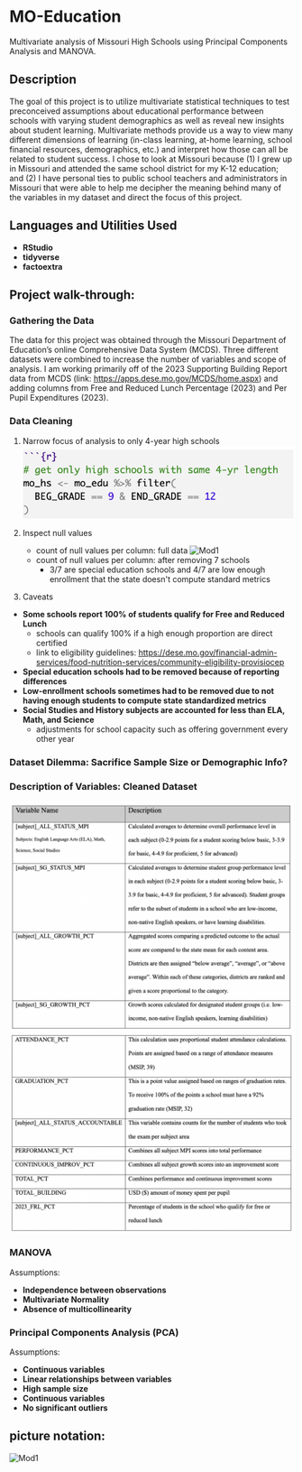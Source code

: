 # MO-Education
Multivariate analysis of Missouri High Schools using Principal Components Analysis and MANOVA.

<h2>Description</h2>
The goal of this project is to utilize multivariate statistical techniques to test preconceived assumptions about educational performance between schools with varying student demographics as well as reveal new insights about student learning. Multivariate methods provide us a way to view many different dimensions of learning (in-class learning, at-home learning, school financial resources, demographics, etc.) and interpret how those can all be related to student success. I chose to look at Missouri because (1) I grew up in Missouri and attended the same school district for my K-12 education; and (2) I have personal ties to public school teachers and administrators in Missouri that were able to help me decipher the meaning behind many of the variables in my dataset and direct the focus of this project.

<h2>Languages and Utilities Used</h2>

- <b>RStudio</b> 
- <b>tidyverse</b>
- <b>factoextra</b>

<h2>Project walk-through:</h2>

### Gathering the Data
The data for this project was obtained through the Missouri Department of Education’s online Comprehensive Data System (MCDS). Three different datasets were combined to increase the number of variables and scope of analysis. I am working primarily off of the 2023 Supporting Building Report data from MCDS (link: https://apps.dese.mo.gov/MCDS/home.aspx) and adding columns from Free and Reduced Lunch Percentage (2023) and Per Pupil Expenditures (2023).


### Data Cleaning
1. Narrow focus of analysis to only 4-year high schools
![Cleaning1](/cleaning_select_hs.png?raw=true "Clean")

  
2. Inspect null values
   - count of null values per column: full data 
![Mod1](/311-Mod1.jpg?raw=true "Mod")
   - count of null values per column: after removing 7 schools
     - 3/7 are special education schools and 4/7 are low enough enrollment that the state doesn't compute standard metrics


4. Caveats
- <b>Some schools report 100% of students qualify for Free and Reduced Lunch</b>
  - schools can qualify 100% if a high enough proportion are direct certified
  - link to eligibility guidelines: https://dese.mo.gov/financial-admin-services/food-nutrition-services/community-eligibility-provisiocep 
- <b>Special education schools had to be removed because of reporting differences</b>
- <b>Low-enrollment schools sometimes had to be removed due to not having enough students to compute state standardized metrics</b>
- <b>Social Studies and History subjects are accounted for less than ELA, Math, and Science</b>
  - adjustments for school capacity such as offering government every other year



### Dataset Dilemma: Sacrifice Sample Size or Demographic Info?


### Description of Variables: Cleaned Dataset
![Desc](/var_desc_1.png?raw=true "Vars")
![Desc](/var_desc_2.png?raw=true "Vars")



### MANOVA

Assumptions:
- <b>Independence between observations</b> 
- <b>Multivariate Normality</b>
- <b>Absence of multicollinearity</b>

### Principal Components Analysis (PCA)

Assumptions:
- <b>Continuous variables</b> 
- <b>Linear relationships between variables</b>
- <b>High sample size</b>
- <b>Continuous variables</b> 
- <b>No significant outliers</b> 



picture notation:
------------------
![Mod1](/311-Mod1.jpg?raw=true "Mod")
